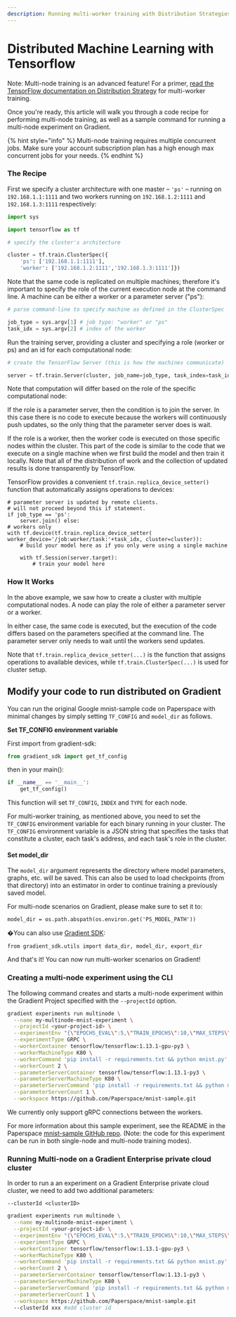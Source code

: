 ```yaml
---
description: Running multi-worker training with Distribution Strategies.
---
```


# Distributed Machine Learning with Tensorflow

Note: Multi-node training is an advanced feature! For a primer, [read the TensorFlow documentation on Distribution Strategy](https://github.com/tensorflow/tensorflow/blob/master/tensorflow/contrib/distribute/README.md#multi-worker-training) for multi-worker training.

Once you're ready, this article will walk you through a code recipe for performing multi-node training, as well as a sample command for running a multi-node experiment on Gradient.

{% hint style="info" %}
Multi-node training requires multiple concurrent jobs. Make sure your account subscription plan has a high enough max concurrent jobs for your needs.
{% endhint %}

### The Recipe

First we specify a cluster architecture with one master – `'ps'` – running on `192.168.1.1:1111` and two workers running on `192.168.1.2:1111` and `192.168.1.3:1111` respectively:

```python
import sys

import tensorflow as tf

# specify the cluster's architecture

cluster = tf.train.ClusterSpec({
    'ps': ['192.168.1.1:1111'],
    'worker': ['192.168.1.2:1111','192.168.1.3:1111']})
```

Note that the same code is replicated on multiple machines; therefore it's important to specify the role of the current execution node at the command line. A machine can be either a worker or a parameter server \("ps"\):

```python
# parse command-line to specify machine as defined in the ClusterSpec

job_type = sys.argv[1] # job type: "worker" or "ps"
task_idx = sys.argv[2] # index of the worker
```

Run the training server, providing a cluster and specifying a role \(worker or ps\) and an id for each computational node:

```python
# create the TensorFlow Server (this is how the machines communicate)

server = tf.train.Server(cluster, job_name=job_type, task_index=task_idx)
```

Note that computation will differ based on the role of the specific computational node:

If the role is a parameter server, then the condition is to join the server. In this case there is no code to execute because the workers will continuously push updates, so the only thing that the parameter server does is wait.

If the role is a worker, then the worker code is executed on those specific nodes within the cluster. This part of the code is similar to the code that we execute on a single machine when we first build the model and then train it locally. Note that all of the distribution of work and the collection of updated results is done transparently by TensorFlow.

TensorFlow provides a convenient `tf.train.replica_device_setter()` function that automatically assigns operations to devices:

```text
# parameter server is updated by remote clients.
# will not proceed beyond this if statement.
if job_type == 'ps':
    server.join() else:
# workers only
with tf.device(tf.train.replica_device_setter( worker_device='/job:worker/task:'+task_idx, cluster=cluster)):
    # build your model here as if you only were using a single machine
 
    with tf.Session(server.target):
        # train your model here
```

### How It Works

In the above example, we saw how to create a cluster with multiple computational nodes. A node can play the role of either a parameter server or a worker.

In either case, the same code is executed, but the execution of the code differs based on the parameters specified at the command line. The parameter server only needs to wait until the workers send updates.

Note that `tf.train.replica_device_setter(...)` is the function that assigns operations to available devices, while `tf.train.ClusterSpec(...)` is used for cluster setup.

## Modify your code to run distributed on Gradient

You can run the original Google mnist-sample code on Paperspace with minimal changes by simply setting `TF_CONFIG` and `model_dir` as follows.

**Set TF\_CONFIG environment variable**

First import from gradient-sdk:

```python
from gradient_sdk import get_tf_config
```

then in your main\(\):

```python
if __name__ == '__main__':
    get_tf_config()
```

This function will set `TF_CONFIG`, `INDEX` and `TYPE` for each node.

For multi-worker training, as mentioned above, you need to set the `TF_CONFIG` environment variable for each binary running in your cluster. The `TF_CONFIG` environment variable is a JSON string that specifies the tasks that constitute a cluster, each task's address, and each task's role in the cluster.

#### Set model\_dir 

The `model_dir` argument represents the directory where model parameters, graphs, etc. will be saved. This can also be used to load checkpoints \(from that directory\) into an estimator in order to continue training a previously saved model.

For multi-node scenarios on Gradient, please make sure to set it to:

```text
model_dir = os.path.abspath(os.environ.get('PS_MODEL_PATH'))
```

�You can also use [Gradient SDK](../../gradient-python-sdk/gradient-python-sdk/):

```text
from gradient_sdk.utils import data_dir, model_dir, export_dir
```

And that's it! You can now run multi-worker scenarios on Gradient!

### Creating a multi-node experiment using the CLI

The following command creates and starts a multi-node experiment within the Gradient Project specified with the `--projectId` option. 

```bash
gradient experiments run multinode \
  --name my-multinode-mnist-experiment \
  --projectId <your-project-id> \
  --experimentEnv "{\"EPOCHS_EVAL\":5,\"TRAIN_EPOCHS\":10,\"MAX_STEPS\":1000,\"EVAL_SECS\":10}" \
  --experimentType GRPC \
  --workerContainer tensorflow/tensorflow:1.13.1-gpu-py3 \
  --workerMachineType K80 \
  --workerCommand 'pip install -r requirements.txt && python mnist.py' \
  --workerCount 2 \
  --parameterServerContainer tensorflow/tensorflow:1.13.1-py3 \
  --parameterServerMachineType K80 \
  --parameterServerCommand 'pip install -r requirements.txt && python mnist.py' \
  --parameterServerCount 1 \
  --workspace https://github.com/Paperspace/mnist-sample.git
```

We currently only support gRPC connections between the workers.

For more information about this sample experiment, see the README in the Paperspace [mnist-sample GitHub repo](https://github.com/Paperspace/mnist-sample). \(Note: the code for this experiment can be run in both single-node and multi-node training modes\).

### Running Multi-node on a Gradient Enterprise private cloud cluster

In order to run a an experiment on a Gradient Enterprise private cloud cluster, we need to add two additional parameters:

`--clusterId <clusterID>` 

```bash
gradient experiments run multinode \
  --name my-multinode-mnist-experiment \
  --projectId <your-project-id> \
  --experimentEnv "{\"EPOCHS_EVAL\":5,\"TRAIN_EPOCHS\":10,\"MAX_STEPS\":1000,\"EVAL_SECS\":10}" \
  --experimentType GRPC \
  --workerContainer tensorflow/tensorflow:1.13.1-gpu-py3 \
  --workerMachineType K80 \
  --workerCommand 'pip install -r requirements.txt && python mnist.py' \
  --workerCount 2 \
  --parameterServerContainer tensorflow/tensorflow:1.13.1-py3 \
  --parameterServerMachineType K80 \
  --parameterServerCommand 'pip install -r requirements.txt && python mnist.py' \
  --parameterServerCount 1 \
  --workspace https://github.com/Paperspace/mnist-sample.git
  --clusterId xxx #add cluster id
  
```



## 

